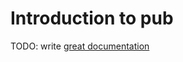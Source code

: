 # Introduction to pub

TODO: write [great documentation](http://jacobian.org/writing/what-to-write/)

